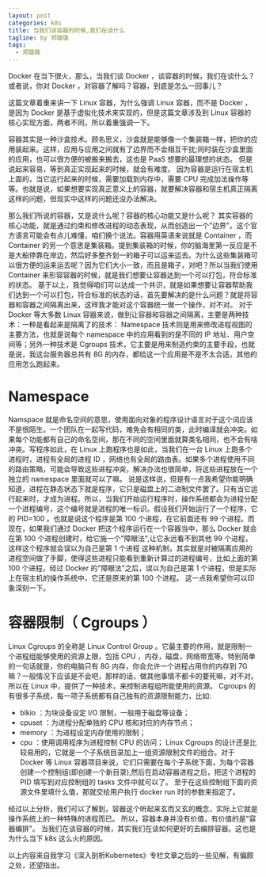 ```yaml
---
layout: post
categories: k8s
title: 当我们谈容器的时候,我们在谈什么
tagline: by 郑璐璐
tags: 
  - 郑璐璐
---
```


Docker 在当下很火，那么，当我们谈 Docker ，谈容器的时候，我们在谈什么？
或者说，你对 Docker ，对容器了解吗？容器，到底是怎么一回事儿？
<!--more-->
这篇文章着重来讲一下 Linux 容器，为什么强调 Linux 容器，而不是 Docker ，是因为 Docker 是基于虚拟化技术来实现的，但是这篇文章涉及到 Linux 容器的核心实现方面，两者不同，所以着重强调一下。

容器其实是一种沙盒技术。顾名思义，沙盒就是能够像一个集装箱一样，把你的应用装起来。这样，应用与应用之间就有了边界而不会相互干扰;同时装在沙盒里面的应用，也可以很方便的被搬来搬去，这也是 PaaS 想要的最理想的状态。
但是说起来容易，等到真正实现起来的时候，就会有难度。
因为容器是运行在宿主机上面的，当它运行起来的时候，需要加载到内存中，需要 CPU 完成加法操作等等。也就是说，如果想要实现真正意义上的容器，就要解决容器和宿主机真正隔离这样的问题，但现实中这样的问题还没办法解决。

那么我们所说的容器，又是说什么呢？容器的核心功能又是什么呢？
其实容器的核心功能，就是通过约束和修改进程的动态表现，从而创造出一个"边界"。这个官方语言可能会有点儿难懂，咱们换个说法。容器用英语来说就是 Container ，而 Container 的另一个意思是集装箱。提到集装箱的时候，你的脑海里第一反应是不是大船停靠在岸边，然后好多整齐划一的箱子可以运来运去。为什么这些集装箱可以很方便的运来运去呢？因为它们大小一致，而且是箱子，对吧？所以当我们使用 Container 来形容容器的时候，就是我们想要让容器达到一个可以打包，符合标准的状态。
基于以上，我觉得咱们可以达成一个共识，就是如果想要让容器帮助我们达到一个可以打包，符合标准的状态的话，首先要解决的是什么问题？就是将容器和容器之间隔离出来，这样我才能对这个容器统一做一个操作，对不对。
对于 Docker 等大多数 Linux 容器来说，做到让容器和容器之间隔离，主要是两种技术：一种是看起来是隔离了的技术： Namespace 技术则是用来修改进程视图的主要方法，也就是说每个 namespace 中的应用看到的是不同的 IP 地址、用户空间等；另外一种技术是 Cgroups 技术，它主要是用来制造约束的主要手段，也就是说，我这台服务器总共有 8G 的内存，都给这一个应用是不是不太合适，其他的应用怎么跑起来。

# Namespace

Namspace 就是命名空间的意思，使用面向对象的程序设计语言对于这个词应该不是很陌生。一个团队在一起写代码，难免会有相同的类，此时编译就会冲突。如果每个功能都有自己的命名空间，那在不同的空间里面就算类名相同，也不会有啥冲突。写程序如此，在 Linux 上跑程序也是如此，当我们在一台 Linux 上跑多个进程时，进程有全局的进程 ID ，网络也有全局的路由表。如果多个进程使用不同的路由策略，可能会导致这些进程冲突，解决办法也很简单，将这些进程放在一个独立的 namespace 里面就可以了嘛。
说是这样说，但是有一点我希望你能明确知道，进程在静态状态下就是程序，它只是磁盘上的二进制文件罢了。只有当它运行起来时，才成为进程。所以，当我们开始运行程序时，操作系统都会为进程分配一个进程编号，这个编号就是进程的唯一标识。假设我们开始运行了一个程序，它的 PID=100 。也就是说这个程序是第 100 个进程，在它前面还有 99 个进程。而现在，如果我们通过 Docker 把这个程序运行在一个容器当中，那么 Docker 就会在第 100 个进程创建时，给它施一个"障眼法",让它永远看不到其他 99 个进程，这样这个程序就会误以为自己是第 1 个进程
这种机制，其实就是对被隔离应用的进程空间做了手脚，使得这些进程只能看到重新计算过的进程编号，比如上面的第 100 个进程，经过 Docker 的"障眼法"之后，误以为自己是第 1 个进程，但是实际上在宿主机的操作系统中，它还是原来的第 100 个进程。
这一点我希望你可以印象深刻一下。

# 容器限制（ Cgroups ）

Linux Cgroups 的全称是 Linux Control Group 。它最主要的作用，就是限制一个进程组能够使用的资源上限，包括 CPU ，内存，磁盘，网络带宽等。特别简单的一句话就是，你的电脑只有 8G 内存，你会允许一个进程占用你的内存到 7G 嘛？一般情况下应该是不会吧，那样的话，做其他事情不都卡的要死嘛，对不对。
所以在 Linux 中，提供了一种技术，来控制进程组所能使用的资源。 Cgroups 的有很多子系统，每一项子系统都有自己独有的资源限制能力，比如:
* blkio ：为块设备设定 I/O 限制，一般用于磁盘等设备；
* cpuset ：为进程分配单独的 CPU 核和对应的内存节点；
* memory ：为进程设定内存使用的限制；
* cpu ：使用调用程序为进程控制 CPU 的访问；
Linux Cgroups 的设计还是比较易用的，它就是一个子系统目录加上一组资源限制文件的组合。对于 Docker 等 Linux 容器项目来说，它们只需要在每个子系统下面，为每个容器创建一个控制组(即创建一个新目录),然后在启动容器进程之后，把这个进程的 PID 填写到对应控制组的 tasks 文件中就可以了。
至于在这些控制组下面的资源文件里填什么值，那就交给用户执行 docker run 时的参数来指定了。

经过以上分析，我们可以了解到，容器这个听起来玄而又玄的概念，实际上它就是操作系统上的一种特殊的进程而已。
所以，容器本身并没有价值，有价值的是"容器编排"。
当我们在谈容器的时候，其实我们在谈如何更好的去编排容器。这也是为什么当下 k8s 这么火的原因。

以上内容来自我学习《深入剖析Kubernetes》专栏文章之后的一些见解，有偏颇之处，还望指出。